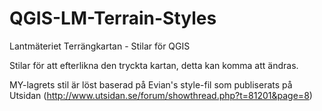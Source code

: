 # QGIS-LM-Terrain-Styles
Lantmäteriet Terrängkartan - Stilar för QGIS

Stilar för att efterlikna den tryckta kartan, detta kan komma att 
ändras. 

MY-lagrets stil är löst baserad på Evian's style-fil som publiserats på Utsidan (http://www.utsidan.se/forum/showthread.php?t=81201&page=8)
